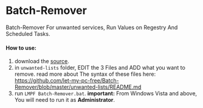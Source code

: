 Batch-Remover
=============

Batch-Remover For unwanted services, Run Values on Regestry And Scheduled Tasks.

#### How to use: ####
1. download the <a href="https://github.com/let-my-pc-free/Batch-Remover/archive/master.zip">source</a>.
2. in `unwanted-lists` folder, EDIT the 3 Files and ADD what you want to remove. read more about The syntax of these files here: https://github.com/let-my-pc-free/Batch-Remover/blob/master/unwanted-lists/README.md
3. run `LMPF Batch-Remover.bat`. <b>important:</b> From Windows Vista and above, You will need to run it as <b>Administrator</b>.
